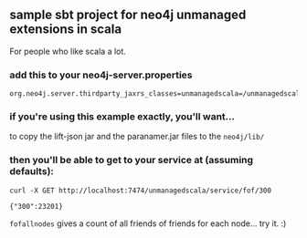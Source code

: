 ## sample sbt project for neo4j unmanaged extensions in scala

For people who like scala a lot.

### add this to your neo4j-server.properties

```
org.neo4j.server.thirdparty_jaxrs_classes=unmanagedscala=/unmanagedscala
```

### if you're using this example exactly, you'll want...

to copy the lift-json jar and the paranamer.jar files to the `neo4j/lib/`

### then you'll be able to get to your service at (assuming defaults):

```
curl -X GET http://localhost:7474/unmanagedscala/service/fof/300

{"300":23201}
```

`fofallnodes` gives a count of all friends of friends for each node... try it. :)
